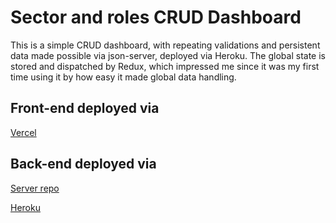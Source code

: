 # Sector and roles CRUD Dashboard

This is a simple CRUD dashboard, with repeating validations and persistent data made possible via json-server, deployed via Heroku.
The global state is stored and dispatched by Redux, which impressed me since it was my first time using it by how easy it made global data handling.

## Front-end deployed via

[Vercel](https://sectors-dashboard.vercel.app/)

## Back-end deployed via

[Server repo](https://github.com/GaldinoMat/sectors-dashboard-server/tree/main)

[Heroku](https://sea-solutions-test-server.herokuapp.com/sectors)
